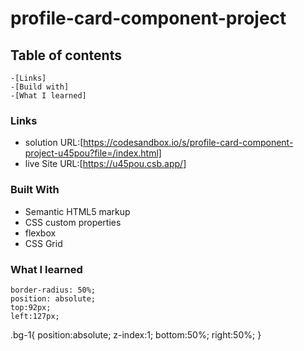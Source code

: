 # profile-card-component-project

## Table of contents 
	-[Links]
	-[Build with]
	-[What I learned]

### Links

 - solution URL:[https://codesandbox.io/s/profile-card-component-project-u45pou?file=/index.html]
 - live Site URL:[https://u45pou.csb.app/]

### Built With

- Semantic HTML5 markup
- CSS custom properties
- flexbox
- CSS Grid

### What I learned

    border-radius: 50%;
    position: absolute;
    top:92px;
    left:127px;

.bg-1{
    position:absolute;
    z-index:1;
    bottom:50%;
    right:50%;
}
